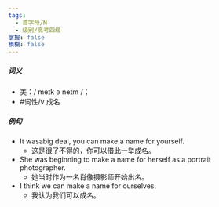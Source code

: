 ```yaml
---
tags:
  - 首字母/M
  - 级别/高考四级
掌握: false
模糊: false
---
```

##### 词义
- 美：/ meɪk ə neɪm /；
- #词性/v  成名
##### 例句
- It wasabig deal, you can make a name for yourself.
	- 这是很了不得的，你可以借此一举成名。
- She was beginning to make a name for herself as a portrait photographer.
	- 她当时作为一名肖像摄影师开始出名。
- I think we can make a name for ourselves.
	- 我认为我们可以成名。
